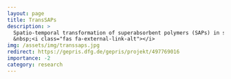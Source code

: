 ```yaml
---
layout: page
title: TransSAPs
description: >
  Spatio-temporal transformation of superabsorbent polymers (SAPs) in soil
  &nbsp;<i class="fas fa-external-link-alt"></i>
img: /assets/img/transsaps.jpg
redirect: https://gepris.dfg.de/gepris/projekt/497769016
importance: -2
category: research
---
```

